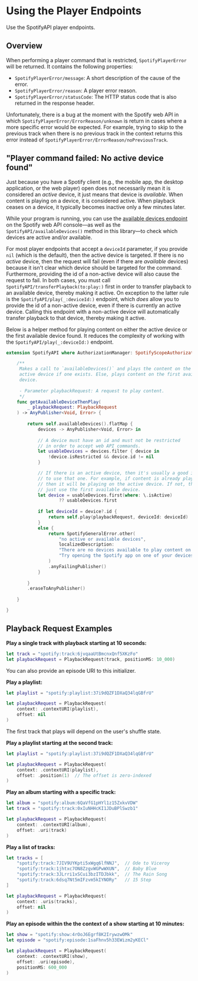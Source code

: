 # Using the Player Endpoints

Use the SpotifyAPI player endpoints.

## Overview

When performing a player command that is restricted, ``SpotifyPlayerError`` will be returned.  It contains the following properties:

* ``SpotifyPlayerError/message``: A short description of the cause of the error.
* ``SpotifyPlayerError/reason``: A player error reason.
* ``SpotifyPlayerError/statusCode``: The HTTP status code that is also returned in the response header.

Unfortunately, there is a bug at the moment with the Spotify web API in which  ``SpotifyPlayerError/ErrorReason/unknown`` is return in cases where a more specific error would be expected. For example, trying to skip to the previous track when there is no previous track in the context returns this error instead of ``SpotifyPlayerError/ErrorReason/noPreviousTrack``.

## "Player command failed: No active device found"

 Just because you have a Spotify client (e.g., the mobile app, the desktop application, or the web player) open does not necessarily mean it is considered an *active* device, it just means that device is *available*. When content is playing on a device, it is considered active. When playback ceases on a device, it typically becomes inactive only a few minutes later.

While your program is running, you can use the [available devices endpoint](https://developer.spotify.com/console/get-users-available-devices/) on the Spotify web API console—as well as the ``SpotifyAPI/availableDevices()`` method in this library—to check which devices are active and/or available.

For most player endpoints that accept a `deviceId` parameter, if you provide `nil` (which is the default), then the active device is targeted. If there is no *active* device, then the request will fail (even if there are *available* devices) because it isn't clear which device should be targeted for the command. Furthermore, providing the id of a non-active device will also cause the request to fail. In both cases, you must call ``SpotifyAPI/transferPlayback(to:play:)`` first in order to transfer playback to an available device, thereby making it active. On exception to the latter rule is the ``SpotifyAPI/play(_:deviceId:)`` endpoint, which *does* allow you to provide the id of a non-active device, even if there is currently an active device. Calling this endpoint with a non-active device will automatically transfer playback to that device, thereby making it active.

Below is a helper method for playing content on either the active device or the first available device found. It reduces the complexity of working with the ``SpotifyAPI/play(_:deviceId:)`` endpoint. 

```swift
extension SpotifyAPI where AuthorizationManager: SpotifyScopeAuthorizationManager {

    /**
     Makes a call to `availableDevices()` and plays the content on the
     active device if one exists. Else, plays content on the first available
     device.
     
     - Parameter playbackRequest: A request to play content.
     */
    func getAvailableDeviceThenPlay(
        _ playbackRequest: PlaybackRequest
    ) -> AnyPublisher<Void, Error> {
        
        return self.availableDevices().flatMap {
            devices -> AnyPublisher<Void, Error> in
    
            // A device must have an id and must not be restricted
            // in order to accept web API commands.
            let usableDevices = devices.filter { device in
                !device.isRestricted && device.id != nil
            }

            // If there is an active device, then it's usually a good idea
            // to use that one. For example, if content is already playing,
            // then it will be playing on the active device. If not, then
            // just use the first available device.
            let device = usableDevices.first(where: \.isActive)
                    ?? usableDevices.first
            
            if let deviceId = device?.id {
                return self.play(playbackRequest, deviceId: deviceId)
            }
            else {
                return SpotifyGeneralError.other(
                    "no active or available devices",
                    localizedDescription:
                    "There are no devices available to play content on. " +
                    "Try opening the Spotify app on one of your devices."
                )
                .anyFailingPublisher()
            }
            
        }
        .eraseToAnyPublisher()
        
    }

}
```

## Playback Request Examples

**Play a single track with playback starting at 10 seconds:**

```swift
let track = "spotify:track:6jvqaaUtBmcnxQnf5XKzFo"
let playbackRequest = PlaybackRequest(track, positionMS: 10_000)
```

You can also provide an episode URI to this initializer.

**Play a playlist:**

```swift
let playlist = "spotify:playlist:37i9dQZF1DXaQ34lqGBfrU"

let playbackRequest = PlaybackRequest(
    context: .contextURI(playlist),
    offset: nil
)
```

The first track that plays will depend on the user's shuffle state.

**Play a playlist starting at the second track:**

```swift
let playlist = "spotify:playlist:37i9dQZF1DXaQ34lqGBfrU"

let playbackRequest = PlaybackRequest(
    context: .contextURI(playlist),
    offset: .position(1)  // The offset is zero-indexed
)
```

**Play an album starting with a specific track:**

```swift
let album = "spotify:album:6QaVfG1pHYl1z15ZxkvVDW"
let track = "spotify:track:0xIuNHHcKI1JDuBPlSwzb1"

let playbackRequest = PlaybackRequest(
    context: .contextURI(album),
    offset: .uri(track)
)
```

**Play a list of tracks:**

```swift
let tracks = [
    "spotify:track:7JIV9UYKpti5xWgq6lfNNJ",  // Ode to Viceroy
    "spotify:track:1jhtxc7ON8ZzgvWGPwWXUN",  // Baby Blue
    "spotify:track:3JLrri1xSCui3bzITDJbkk",  // The Rain Song
    "spotify:track:6dsq7Nt5mIFzvm5kIYNORy"   // 15 Step
]

let playbackRequest = PlaybackRequest(
    context: .uris(tracks),
    offset: nil
)
```

**Play an episode within the the context of a show starting at 10 minutes:**

```swift
let show = "spotify:show:4rOoJ6Egrf8K2IrywzwOMk"
let episode = "spotify:episode:1saFhnv5h33EWizm2yKECl"

let playbackRequest = PlaybackRequest(
    context: .contextURI(show),
    offset: .uri(episode),
    positionMS: 600_000
)
```
